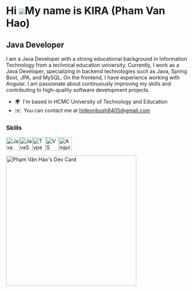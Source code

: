 Hi ![](https://user-images.githubusercontent.com/18350557/176309783-0785949b-9127-417c-8b55-ab5a4333674e.gif)My name is KIRA (Pham Van Hao)
===========================================================================================================================================

Java Developer
--------------

I am a Java Developer with a strong educational background in Information Technology from a technical education university. Currently, I work as a Java Developer, specializing in backend technologies such as Java, Spring Boot, JPA, and MySQL. On the frontend, I have experience working with Angular. I am passionate about continuously improving my skills and contributing to high-quality software development projects.

* 🌍  I'm based in HCMC University of Technology and Education
* ✉️  You can contact me at [hideonbush8405@gmail.com](mailto:hideonbush8405@gmail.com)

### Skills


<p align="left">
<a href="https://www.oracle.com/java/" target="_blank" rel="noreferrer"><img src="https://raw.githubusercontent.com/danielcranney/readme-generator/main/public/icons/skills/java-colored.svg" width="36" height="36" alt="Java" /></a><a href="https://developer.mozilla.org/en-US/docs/Web/JavaScript" target="_blank" rel="noreferrer"><img src="https://raw.githubusercontent.com/danielcranney/readme-generator/main/public/icons/skills/javascript-colored.svg" width="36" height="36" alt="JavaScript" /></a><a href="https://www.typescriptlang.org/" target="_blank" rel="noreferrer"><img src="https://raw.githubusercontent.com/danielcranney/readme-generator/main/public/icons/skills/typescript-colored.svg" width="36" height="36" alt="TypeScript" /></a><a href="https://code.visualstudio.com/" target="_blank" rel="noreferrer"><img src="https://raw.githubusercontent.com/danielcranney/readme-generator/main/public/icons/skills/visualstudiocode.svg" width="36" height="36" alt="VS Code" /></a><a href="https://angular.io/" target="_blank" rel="noreferrer"><img src="https://raw.githubusercontent.com/danielcranney/readme-generator/main/public/icons/skills/angularjs-colored.svg" width="36" height="36" alt="Angular" /></a>
</p>
<a href="https://app.daily.dev/haokira"><img src="https://api.daily.dev/devcards/v2/dGxKrISbOyCHLAwnPSYUH.png?type=default&r=j75" width="356" alt="Phạm Văn Hào's Dev Card"/></a>
